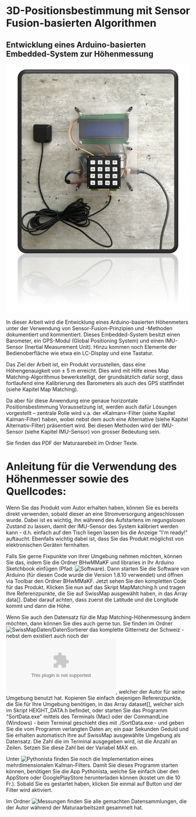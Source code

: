 # 3D-Positionsbestimmung mit Sensor Fusion-basierten Algorithmen

## Entwicklung eines Arduino-basierten Embedded-System zur Höhenmessung

![alt text](https://github.com/RF4587/Maturaarbeit/blob/master/Texte/Bilder/Titelbild.png)

In dieser Arbeit wird die Entwicklung eines Arduino-basierten Höhenmeters unter der Verwendung von Sensor-Fusion-Prinzipien und -Methoden dokumentiert und kommentiert. Dieses Embedded-System besitzt einen Barometer, ein GPS-Modul (Global Positioning System) und einen IMU-Sensor (Inertial Measurement Unit). Hinzu kommen noch Elemente der Bedienoberfläche wie etwa ein LC-Display und eine Tastatur. 

Das Ziel der Arbeit ist, ein Produkt vorzustellen, dass eine Höhengenauigkeit von ± 5 m erreicht. Dies wird mit Hilfe eines Map Matching-Algorithmus bewerkstelligt, der grundsätzlich dafür sorgt, dass fortlaufend eine Kalibrierung des Barometers als auch des GPS stattfindet (siehe Kapitel Map Matching).

Da aber für diese Anwendung eine genaue horizontale Positionsbestimmung Voraussetzung ist, werden auch dafür Lösungen vorgestellt – zentrale Rolle wird v.a. der «Kalman»-Filter (siehe Kapitel Kalman-Filter) haben, wobei nebst dem auch eine Alternative (siehe Kapitel Alternativ-Filter) präsentiert wird. Bei diesen Methoden wird der IMU-Sensor (siehe Kapitel IMU-Sensor) von grosser Bedeutung sein.

Sie finden das PDF der Maturaarebeit im Ordner Texte.

# Anleitung für die Verwendung des Höhenmesser sowie des Quellcodes:

Wenn Sie das Produkt vom Autor erhalten haben, können Sie es bereits direkt verwenden, sobald dieser an eine Stromversorgung angeschlossen wurde. Dabei ist es wichtig, ihn während des Aufstartens im regungslosen Zustand zu lassen, damit der IMU-Sensor des System kalibriert werden kann - d.h. einfach auf den Tisch liegen lassen bis die Anzeige "I'm ready!" auftaucht. Ebenfalls wichtig dabei ist, dass Sie das Produkt möglichst von elektronischen Geräten fernhalten.  

Falls Sie gerne Fixpunkte von ihrer Umgebung nehmen möchten, können Sie das, indem Sie die Ordner BHwMMaKF und libraries in Ihr Arduino Sketchbook einfügen (Pfad: ![Software](https://github.com/RF4587/Maturaarbeit/tree/master/Software)). Dann starten Sie die Software von Arduino (für diesen Code wurde die Version 1.8.10 verwendet) und öffnen via Toolbar den Ordner BHwMMaKF. Jetzt sehen Sie den kompletten Code für das Produkt. Klicken Sie nun auf das Skript MapMatching.h und tragen Ihre Referenzpunkte, die Sie auf SwissMap ausgewählt haben, in das Array data[]. Dabei darauf achten, dass zuerst die Latitude und die Longitude kommt und dann die Höhe.

Wenn Sie auch den Datensatz für die Map Matching-Höhenmessung ändern möchten, dann können Sie dies auch gerne tun. Sie finden im Ordner ![SwissMapDaten/DatenSortierer](https://github.com/RF4587/Maturaarbeit/tree/master/SwissMapDaten/DatenSortierer) das komplette Gitternetz der Schweiz - nebst dem existiert auch noch der ![Datensatz](https://github.com/RF4587/Maturaarbeit/blob/master/SwissMapDaten/DatasetF%C3%BCrUmgebungVonAutor.csv), welcher der Autor für seine Umgebung benutzt hat. Kopieren Sie einfach diejenigen Referenzpunkte, die Sie für Ihre Umgebung benötigen, in das Array dataset[], welcher sich im Skript HEIGHT_DATA.h befindet, oder starten Sie das Programm "SortData.exe" mittels des Terminals (Mac) oder der CommandLine (Windows) - beim Terminal geschieht dies mit ./SortData.exe - und geben Sie die vom Programm verlangten Daten an; ein paar Sekunden Geduld und Sie erhalten automatisch Ihre auf SwissMap ausgewählte Umgebung als Datensatz. Die Zahl die im Terminal ausgegeben wird, ist die Anzahl an Zeilen. Setzen Sie diese Zahl bei der Variabel MAX ein.

Unter ![Pythonista](https://github.com/RF4587/Maturaarbeit/tree/master/Software/Pythonista) finden Sie noch die Implementation eines mehrdimensionalen Kalman-Filters. Damit Sie dieses Programm starten können, benötigen Sie die App Pythonista, welche Sie einfach über den AppStore oder GooglePlayStore herunterladen können (kostet um die 10 Fr.). Sobald Sie es gestartet haben, klicken Sie einmal auf Button und der Filter wird aktiviert. 

Im Ordner ![Messungen](https://github.com/RF4587/Maturaarbeit/tree/master/Messungen) finden Sie alle gemachten Datensammlungen, die der Autor während der Maturaarbeitszeit gesammelt hat.
